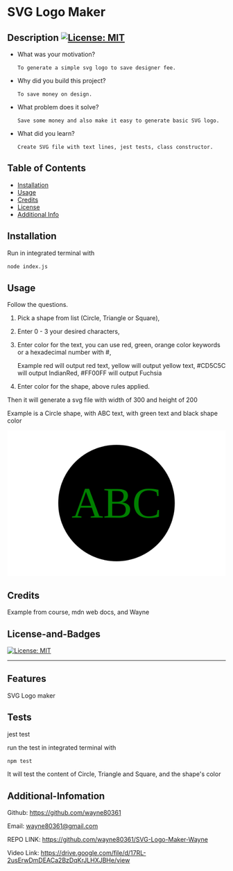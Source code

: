 # <Your-Project-Title>SVG Logo Maker

## Description [![License: MIT](https://img.shields.io/badge/License-MIT-yellow.svg)](https://opensource.org/licenses/MIT)

- What was your motivation?

      To generate a simple svg logo to save designer fee.

- Why did you build this project?

      To save money on design.

- What problem does it solve?

      Save some money and also make it easy to generate basic SVG logo.

- What did you learn?

      Create SVG file with text lines, jest tests, class constructor.

## Table of Contents

- [Installation](#installation)
- [Usage](#usage)
- [Credits](#credits)
- [License](#license-and-badges)
- [Additional Info](#additional-infomation)

## Installation

Run in integrated terminal with

```bash
node index.js
```

## Usage

Follow the questions.

1.  Pick a shape from list (Circle, Triangle or Square),

2.  Enter 0 - 3 your desired characters,

3.  Enter color for the text, you can use red, green, orange color keywords or a hexadecimal number with #,

    Example red will output red text, yellow will output yellow text, #CD5C5C will output IndianRed, #FF00FF will output Fuchsia

4.  Enter color for the shape, above rules applied.

Then it will generate a svg file with width of 300 and height of 200

Example is a Circle shape, with ABC text, with green text and black shape color

![Alt text](assets/screenshots/circle.svg)

## Credits

Example from course, mdn web docs, and Wayne

## License-and-Badges

[![License: MIT](https://img.shields.io/badge/License-MIT-yellow.svg)](https://opensource.org/licenses/MIT)

---

## Features

SVG Logo maker

## Tests

jest test

run the test in integrated terminal with

```bash
npm test
```

It will test the content of Circle, Triangle and Square, and the shape's color

## Additional-Infomation

Github: https://github.com/wayne80361

Email: wayne80361@gmail.com

REPO LINK:
https://github.com/wayne80361/SVG-Logo-Maker-Wayne

Video Link:
https://drive.google.com/file/d/17RL-2usErwDmDEACa2BzDqKrJLHXJBHe/view
